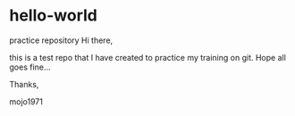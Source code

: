 # hello-world
practice repository
Hi there,

this is a test repo that I have created to practice my training on git. Hope all goes fine...

Thanks,

mojo1971
